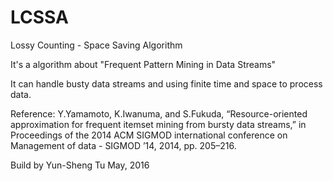 # LCSSA
Lossy Counting - Space Saving Algorithm

It's a algorithm about "Frequent Pattern Mining in Data Streams"

It can handle busty data streams and using finite time and space to process data.

Reference: Y.Yamamoto, K.Iwanuma, and S.Fukuda, “Resource-oriented approximation for frequent itemset mining from bursty data streams,” in Proceedings of the 2014 ACM SIGMOD international conference on Management of data - SIGMOD ’14, 2014, pp. 205–216.

Build by Yun-Sheng Tu    May, 2016
